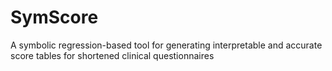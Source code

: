 # SymScore
A symbolic regression-based tool for generating interpretable and accurate score tables for shortened clinical questionnaires
